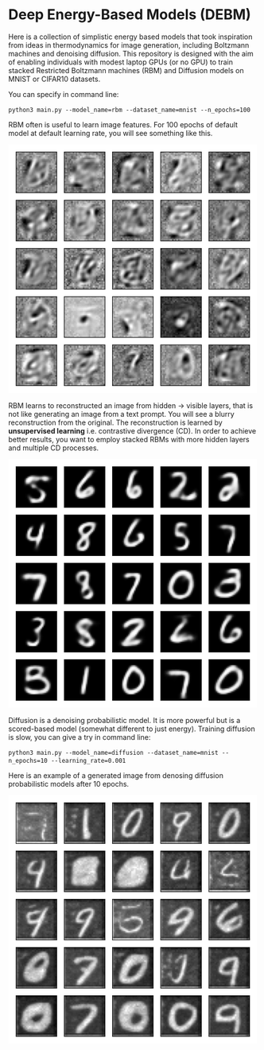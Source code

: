 # Deep Energy-Based Models (DEBM)
Here is a collection of simplistic energy based models that took inspiration from ideas in thermodynamics for image generation, including Boltzmann machines and denoising diffusion. This repository is designed with the aim of enabling individuals with modest laptop GPUs (or no GPU) to train stacked Restricted Boltzmann machines (RBM) and Diffusion models on MNIST or CIFAR10 datasets.

You can specify in command line:
```
python3 main.py --model_name=rbm --dataset_name=mnist --n_epochs=100
```

RBM often is useful to learn image features. For 100 epochs of default model at default learning rate, you will see something like this.

![image](assets/rbm_filter.png)

RBM learns to reconstructed an image from hidden -> visible layers, that is not like generating an image from a text prompt. You will see a blurry reconstruction from the original. The reconstruction is learned by **unsupervised learning** i.e. contrastive divergence (CD). In order to achieve better results, you want to employ stacked RBMs with more hidden layers and multiple CD processes.

![image](assets/rbm_resconstructed.png)

Diffusion is a denoising probabilistic model. It is more powerful but is a scored-based model (somewhat different to just energy). Training diffusion is slow, you can give a try in command line:
```
python3 main.py --model_name=diffusion --dataset_name=mnist --n_epochs=10 --learning_rate=0.001
```
Here is an example of a generated image from denosing diffusion probabilistic models after 10 epochs.

![image](assets/diffusion.png)



